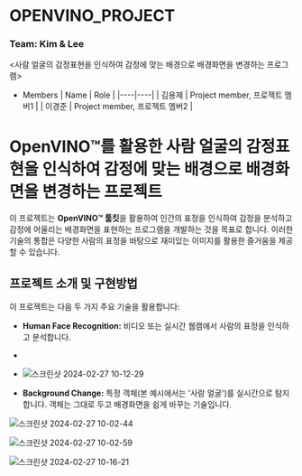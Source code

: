 # OPENVINO_PROJECT

### Team: Kim & Lee

<사람 얼굴의 감정표현을 인식하여 감정에 맞는 배경으로 배경화면을 변경하는 프로그램>

* Members
  | Name | Role |
  |----|----|
  | 김용제 | Project member, 프로젝트 멤버1 |
  | 이경준 | Project member, 프로젝트 멤버2 |

# OpenVINO™를 활용한 사람 얼굴의 감정표현을 인식하여 감정에 맞는 배경으로 배경화면을 변경하는 프로젝트

이 프로젝트는 **OpenVINO™ 툴킷**을 활용하여 인간의 표정을 인식하여 감정을 분석하고 감정에 어울리는 배경화면을 표현하는 프로그램을 개발하는 것을 목표로 합니다. 이러한 기술의 통합은 다양한 사람의 표정을 바탕으로 재미있는 이미지를 활용한 즐거움을 제공할 수 있습니다.

## 프로젝트 소개 및 구현방법

이 프로젝트는 다음 두 가지 주요 기술을 활용합니다:

- **Human Face Recognition:** 비디오 또는 실시간 웹캠에서 사람의 표정을 인식하고 분석합니다.
-
- ![스크린샷 2024-02-27 10-12-29](https://github.com/rudwns04/OPENVINO_PROJECT/assets/154478954/4713bd27-4dc5-438b-8abb-9ab1e76cc690)


- **Background Change:** 특정 객체(본 예시에서는 '사람 얼굴')를 실시간으로 탐지합니다. 객체는 그대로 두고 배경화면을 쉽게 바꾸는 기술입니다.

![스크린샷 2024-02-27 10-02-44](https://github.com/rudwns04/OPENVINO_PROJECT/assets/154478954/19dd44d8-135d-4101-a1e4-29f945624dc3)

![스크린샷 2024-02-27 10-02-59](https://github.com/rudwns04/OPENVINO_PROJECT/assets/154478954/cbbafb74-7c8c-4522-ac5c-4c3705258766)

![스크린샷 2024-02-27 10-16-21](https://github.com/rudwns04/OPENVINO_PROJECT/assets/154478954/6277626d-9602-4572-874b-8ffa8ee08b39)

